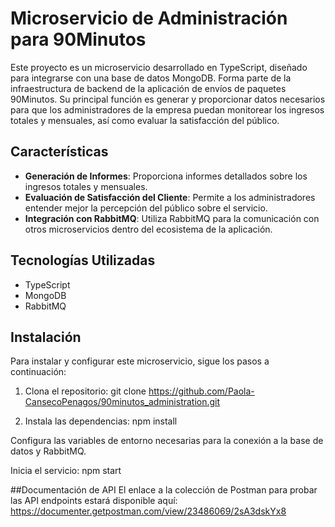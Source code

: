 # Microservicio de Administración para 90Minutos

Este proyecto es un microservicio desarrollado en TypeScript, diseñado para integrarse con una base de datos MongoDB. Forma parte de la infraestructura de backend de la aplicación de envíos de paquetes 90Minutos. Su principal función es generar y proporcionar datos necesarios para que los administradores de la empresa puedan monitorear los ingresos totales y mensuales, así como evaluar la satisfacción del público.

## Características

- **Generación de Informes**: Proporciona informes detallados sobre los ingresos totales y mensuales.
- **Evaluación de Satisfacción del Cliente**: Permite a los administradores entender mejor la percepción del público sobre el servicio.
- **Integración con RabbitMQ**: Utiliza RabbitMQ para la comunicación con otros microservicios dentro del ecosistema de la aplicación.

## Tecnologías Utilizadas

- TypeScript
- MongoDB
- RabbitMQ

## Instalación

Para instalar y configurar este microservicio, sigue los pasos a continuación:

1. Clona el repositorio:
   git clone https://github.com/Paola-CansecoPenagos/90minutos_administration.git
   
2. Instala las dependencias:
    npm install

Configura las variables de entorno necesarias para la conexión a la base de datos y RabbitMQ.

Inicia el servicio:
    npm start

##Documentación de API
El enlace a la colección de Postman para probar las API endpoints estará disponible aquí:
   https://documenter.getpostman.com/view/23486069/2sA3dskYx8 
